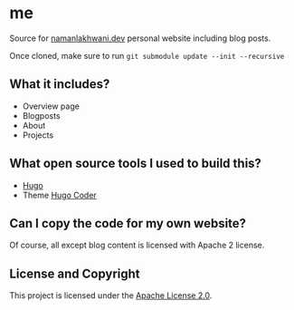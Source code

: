 # me

Source for [namanlakhwani.dev](https://namanlakhwani.dev) personal website including blog posts.

Once cloned, make sure to run `git submodule update --init --recursive`

## What it includes?

* Overview page
* Blogposts
* About
* Projects

## What open source tools I used to build this?

* [Hugo](https://gohugo.io/overview/introduction/)
* Theme [Hugo Coder](https://themes.gohugo.io/hugo-coder/)

## Can I copy the code for my own website?

Of course, all except blog content is licensed with Apache 2 license.

## License and Copyright

This project is licensed under the [Apache License 2.0](LICENCE.txt).